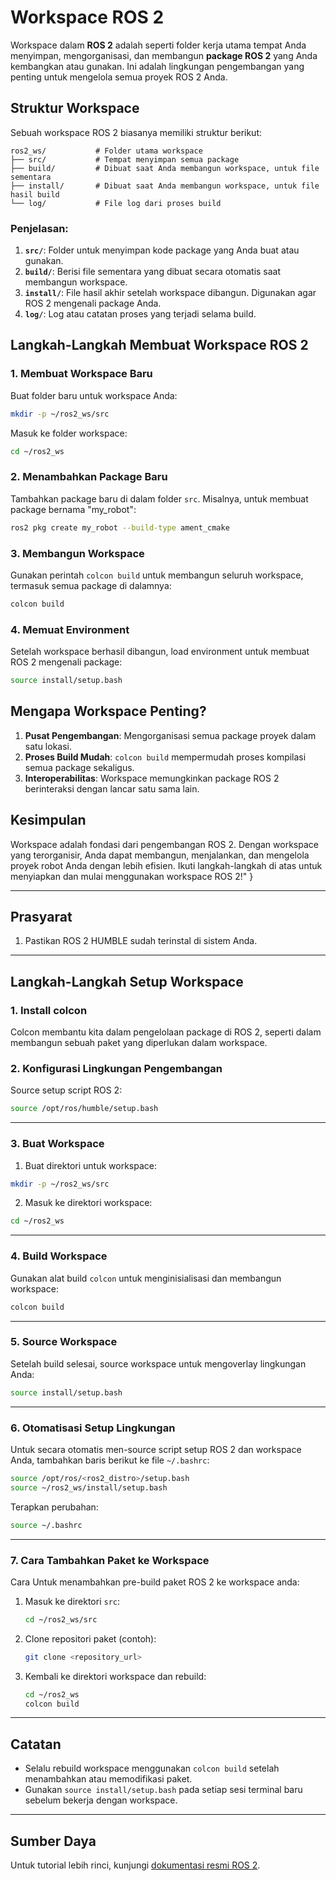 # Workspace ROS 2

Workspace dalam **ROS 2** adalah seperti folder kerja utama tempat Anda menyimpan, mengorganisasi, dan membangun **package ROS 2** yang Anda kembangkan atau gunakan. Ini adalah lingkungan pengembangan yang penting untuk mengelola semua proyek ROS 2 Anda.

## Struktur Workspace
Sebuah workspace ROS 2 biasanya memiliki struktur berikut:

```
ros2_ws/           # Folder utama workspace
├── src/           # Tempat menyimpan semua package
├── build/         # Dibuat saat Anda membangun workspace, untuk file sementara
├── install/       # Dibuat saat Anda membangun workspace, untuk file hasil build
└── log/           # File log dari proses build
```

### Penjelasan:
1. **`src/`**: Folder untuk menyimpan kode package yang Anda buat atau gunakan.
2. **`build/`**: Berisi file sementara yang dibuat secara otomatis saat membangun workspace.
3. **`install/`**: File hasil akhir setelah workspace dibangun. Digunakan agar ROS 2 mengenali package Anda.
4. **`log/`**: Log atau catatan proses yang terjadi selama build.

## Langkah-Langkah Membuat Workspace ROS 2

### 1. Membuat Workspace Baru
Buat folder baru untuk workspace Anda:
```bash
mkdir -p ~/ros2_ws/src
```
Masuk ke folder workspace:
```bash
cd ~/ros2_ws
```

### 2. Menambahkan Package Baru
Tambahkan package baru di dalam folder `src`. Misalnya, untuk membuat package bernama "my_robot":
```bash
ros2 pkg create my_robot --build-type ament_cmake
```

### 3. Membangun Workspace
Gunakan perintah `colcon build` untuk membangun seluruh workspace, termasuk semua package di dalamnya:
```bash
colcon build
```

### 4. Memuat Environment
Setelah workspace berhasil dibangun, load environment untuk membuat ROS 2 mengenali package:
```bash
source install/setup.bash
```

## Mengapa Workspace Penting?
1. **Pusat Pengembangan**: Mengorganisasi semua package proyek dalam satu lokasi.
2. **Proses Build Mudah**: `colcon build` mempermudah proses kompilasi semua package sekaligus.
3. **Interoperabilitas**: Workspace memungkinkan package ROS 2 berinteraksi dengan lancar satu sama lain.

## Kesimpulan
Workspace adalah fondasi dari pengembangan ROS 2. Dengan workspace yang terorganisir, Anda dapat membangun, menjalankan, dan mengelola proyek robot Anda dengan lebih efisien. Ikuti langkah-langkah di atas untuk menyiapkan dan mulai menggunakan workspace ROS 2!"
}

---

## Prasyarat

1. Pastikan ROS 2 HUMBLE sudah terinstal di sistem Anda.

---

## Langkah-Langkah Setup Workspace
### 1. Install colcon
Colcon membantu kita dalam pengelolaan package di ROS 2, seperti dalam membangun sebuah paket yang diperlukan dalam workspace.

### 2. Konfigurasi Lingkungan Pengembangan

Source setup script ROS 2:

```bash
source /opt/ros/humble/setup.bash
```
---

### 3. Buat Workspace

1. Buat direktori untuk workspace:

```bash
mkdir -p ~/ros2_ws/src
```

2. Masuk ke direktori workspace:

```bash
cd ~/ros2_ws
```

---
### 4. Build Workspace

Gunakan alat build `colcon` untuk menginisialisasi dan membangun workspace:

```bash
colcon build
```

---

### 5. Source Workspace

Setelah build selesai, source workspace untuk mengoverlay lingkungan Anda:

```bash
source install/setup.bash
```

---
### 6. Otomatisasi Setup Lingkungan

Untuk secara otomatis men-source script setup ROS 2 dan workspace Anda, tambahkan baris berikut ke file `~/.bashrc`:

```bash
source /opt/ros/<ros2_distro>/setup.bash
source ~/ros2_ws/install/setup.bash
```

Terapkan perubahan:

```bash
source ~/.bashrc
```

---

### 7. Cara Tambahkan Paket ke Workspace

Cara Untuk menambahkan pre-build paket ROS 2 ke workspace anda:

1. Masuk ke direktori `src`:
   ```bash
   cd ~/ros2_ws/src
   ```

2. Clone repositori paket (contoh):
   ```bash
   git clone <repository_url>
   ```

3. Kembali ke direktori workspace dan rebuild:
   ```bash
   cd ~/ros2_ws
   colcon build
   ```

---

## Catatan

- Selalu rebuild workspace menggunakan `colcon build` setelah menambahkan atau memodifikasi paket.
- Gunakan `source install/setup.bash` pada setiap sesi terminal baru sebelum bekerja dengan workspace.

---

## Sumber Daya

Untuk tutorial lebih rinci, kunjungi [dokumentasi resmi ROS 2](https://docs.ros.org/en/rolling/index.html).
